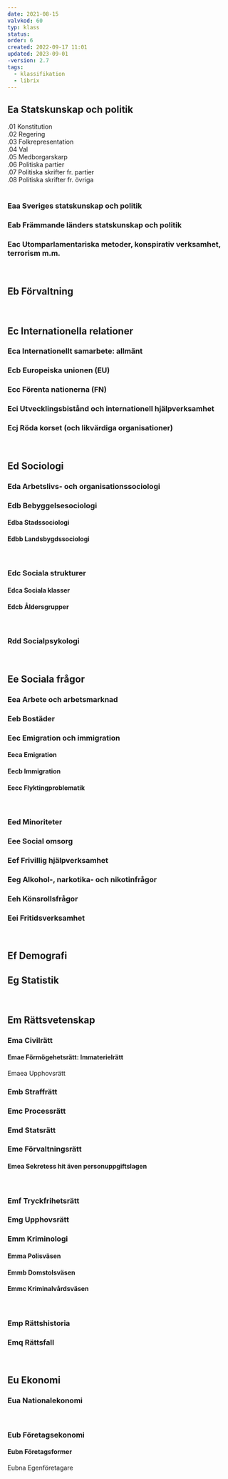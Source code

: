 ```yaml
---
date: 2021-08-15
valvkod: 60
typ: klass
status: 
order: 6
created: 2022-09-17 11:01
updated: 2023-09-01
-version: 2.7
tags:
  - klassifikation
  - librix
---
```


## Ea           Statskunskap och politik
.01             Konstitution<br>
.02             Regering<br>
.03             Folkrepresentation<br>
.04             Val<br>
.05             Medborgarskarp<br>
.06             Politiska partier<br>
.07             Politiska skrifter fr. partier<br>
.08             Politiska skrifter fr. övriga<br>
<br>

### Eaa Sveriges statskunskap och politik
### Eab Främmande länders statskunskap och politik
### Eac Utomparlamentariska metoder, kon­spirativ verksamhet, terrorism m.m.
<br>

## Eb Förvaltning
<br>

## Ec Internationella relationer
### Eca Internationellt samarbete: allmänt
### Ecb Europeiska unionen (EU)
### Ecc Förenta nationerna (FN)
### Eci Utvecklingsbistånd och internationell hjälpverksamhet
### Ecj Röda korset (och likvärdiga organi­sationer)
<br>

## Ed Sociologi
### Eda Arbetslivs- och organisationssociologi
### Edb Bebyggelsesociologi
#### Edba Stadssociologi
#### Edbb Landsbygdssociologi
<br>

### Edc Sociala strukturer
#### Edca Sociala klasser
#### Edcb Åldersgrupper
<br>

### Rdd Socialpsykologi
<br>

## Ee Sociala frågor
### Eea Arbete och arbetsmarknad
### Eeb Bostäder
### Eec Emigration och immigration
#### Eeca Emigration
#### Eecb Immigration
#### Eecc Flyktingproblematik
<br>

### Eed Minoriteter
### Eee Social omsorg
### Eef Frivillig hjälpverksamhet
### Eeg Alkohol-, narkotika- och nikotin­frågor
### Eeh Könsrollsfrågor
### Eei Fritidsverksamhet
<br>

## Ef Demografi
## Eg Statistik
<br>

## Em Rättsvetenskap
### Ema Civilrätt
#### Emae Förmögehetsrätt: Immaterielrätt
Emaea  Upphovsrätt
<br>

### Emb Straffrätt
### Emc Processrätt
### Emd Statsrätt
### Eme Förvaltningsrätt
#### Emea Sekretess hit även personuppgiftslagen
<br>

### Emf Tryckfrihetsrätt
### Emg Upphovsrätt
### Emm Kriminologi
#### Emma Polisväsen
#### Emmb Domstolsväsen
#### Emmc Kriminalvårdsväsen
<br>

### Emp Rättshistoria
### Emq Rättsfall
<br>

## Eu Ekonomi
### Eua Nationalekonomi
<br>

### Eub Företagsekonomi
#### Eubn Företagsformer
Eubna  Egenföretagare
